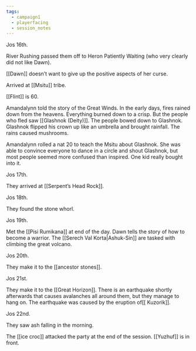 ```yaml
---
tags:
  - campaign1
  - playerfacing
  - session_notes
---
```

Jos 16th.

River Rushing passed them off to Heron Patiently Waiting (who very clearly did not like Dawn).

[[Dawn]] doesn’t want to give up the positive aspects of her curse.

Arrived at [[Msitu]] tribe.

[[Flint]] is 60.

Amandalynn told the story of the Great Winds. In the early days, fires rained down from the heavens. Everything burned down to a crisp. But the people who fled saw [[Glashnok (Deity)]]. The people bowed down to Glashnok. Glashnok flipped his crown up like an umbrella and brought rainfall. The rains caused mushrooms.

Amandalynn rolled a nat 20 to teach the Msitu about Glashnok. She was able to convince everyone to dance in a circle and shout Glashnok, but most people seemed more confused than inspired. One kid really bought into it.

Jos 17th.

They arrived at [[Serpent’s Head Rock]].

Jos 18th.

They found the stone whorl.

Jos 19th.

Met the [[Pisi Rumikana]] at end of the day. Dawn tells the story of how to become a warrior. The [[Serech Val Korta|Ashuk-Sin]] are tasked with climbing the great volcano.

Jos 20th.

They make it to the [[ancestor stones]].

Jos 21st.

They make it to the [[Great Horizon]]. There is an earthquake shortly afterwards that causes avalanches all around them, but they manage to hang on. The earthquake was caused by the eruption of[[ Kuzorik]].

Jos 22nd.

They saw ash falling in the morning.

The [[ice croc]] attacked the party at the end of the session. [[Yuzhuf]] is in front.